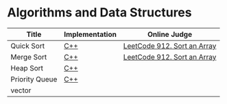 # Algorithms and Data Structures
| Title | Implementation | Online Judge |
| --- | --- | --- |
| Quick Sort | [C++](quick-sort.cpp) | [LeetCode 912. Sort an Array](https://leetcode.com/problems/sort-an-array/) |
| Merge Sort | [C++](merge-sort.cpp) | [LeetCode 912. Sort an Array](https://leetcode.com/problems/sort-an-array/) |
| Heap Sort | [C++](heap-sort.cpp) |
| Priority Queue | [C++]() |
| vector